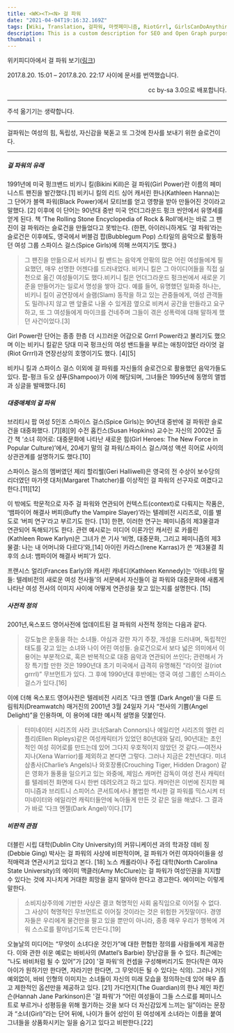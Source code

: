 ```yaml
---
title: <WK><T><N> 걸 파워
date: "2021-04-04T19:16:32.169Z"
tags: [Wiki, Translation, 걸파워, 마켓페미니즘, RiotGrrl, GirlsCanDoAnything]
description: This is a custom description for SEO and Open Graph purposes
thumbnail : 
---
```


위키피디아에서 걸 파워 보기(<a href="https://ko.wikipedia.org/wiki/%EA%B1%B8_%ED%8C%8C%EC%9B%8C" target="_blank" rel="noopener noreferrer">링크</a>)

2017.8.20. 15:01 – 2017.8.20. 22:17 사이에 문서를 번역했습니다.

<p style="text-align: right;">cc by-sa 3.0으로 배포합니다.</p>

---

주석 옮기기는 생략합니다. 

---

걸파워는 여성의 힘, 독립성, 자신감을 북돋고 또 그것에 찬사를 보내기 위한 슬로건이다.

---

##### 걸 파워의 유래

1991년에 미국 펑크밴드 비키니 킬(Bikini Kill)은 걸 파워(Girl Power)란 이름의 페미니스트 팬진을 발간했다.[1] 비키니 킬의 리드 싱어 캐서린 한나(Kathleen Hanna)는 그 단어가 블랙 파워(Black Power)에서 모티브를 얻고 영향을 받아 만들어진 것이라고 말했다. [2] 이후에 이 단어는 90년대 중반 미국 언더그라운드 펑크 씬안에서 유명세를 얻게 된다. 책 ‘The Rolling Stone Encyclopedia of Rock & Roll’에서는 바로 그 팬진이 걸 파워라는 슬로건을 만들었다고 못밖는다. (한편, 아이러니하게도 ‘걸 파워’라는 슬로건은 이후에도, 영국에서 버블검 팝(Bubblegum Pop) 스타일의 음악으로 활동하던 여성 그룹 스파이스 걸스(Spice Girls)에 의해 쓰여지기도 했다.)

> 그 팬진을 만듦으로서 비키니 킬 밴드는 음악계 안팎의 많은 어린 여성들에게 필요했던, 매우 선명한 어젠다를 드러내었다. 비키니 킬은 그 아이디어들을 직접 실천으로 옮긴 여성들이기도 했다.비키니 킬은 언더그라운드 펑크씬에서 새로운 기준을 만들어가는 일로서 명성을 쌓아 갔다. 예를 들어, 유명했던 일화중 하나는, 비키니 킬이 공연장에서 슬램(Slam) 동작을 하고 있는 관중들에게, 여성 관객들도 밀려나지 않고 맨 앞줄로 나올 수 있게끔 옆으로 비켜서 공간을 만들라고 요구하고, 또 그 여성들에게 마이크를 건네주며 그들이 겪은 성폭력에 대해 말하게 했던 사건이었다.[3]

Girl Power란 단어는 종종 한층 더 시끄러운 어감으로 Grrrl Power라고 불리기도 했으며 이는 비키니 킬같은 당대 미국 펑크신의 여성 밴드들을 부르는 애칭이었던 라이엇 걸(Riot Grrrl)과 연장선상의 호명이기도 했다. [4][5]

비키니 킬과 스파이스 걸스 이외에 걸 파워를 자신들의 슬로건으로 활용했던 음악가들도 있다. 팝-펑크 듀오 샴푸(Shampoo)가 이에 해당되며, 그녀들은 1995년에 동명의 앨범과 싱글을 발매했다.[6]

##### 대중매체의 걸 파워

브리티시 팝 여성 5인조 스파이스 걸스(Spice Girls)는 90년대 중반에 걸 파워란 슬로건을 대중화했다. [7][8][9] 수전 홉킨스(Susan Hopkins) 교수는 자신의 2002년 출간 책 ‘소녀 히어로: 대중문화에 나타난 새로운 힘(Girl Heroes: The New Force in Popular Culture)’에서, 20세기 말의 걸 파워/스파이스 걸스/여성 액션 히어로 사이의 상관관계를 설명하기도 했다.[10]

스파이스 걸스의 멤버였던 제리 할리웰(Geri Halliwell)은 영국의 전 수상이 보수당의 리더였던 마가렛 대처(Margaret Thatcher)를 이상적인 걸 파워의 선구자로 여겼다고 한다.[11][12]

이 밖에도 학문적으로 자주 걸 파워와 연관되어 컨텍스트(context)로 다뤄지는 작품은, ‘뱀파이어 해결사 버피(Buffy the Vampire Slayer)’라는 텔레비전 시리즈로, 이를 별도로 ‘버피 연구’라고 부르기도 한다. [13] 한편, 이러한 연구는 페미니즘의 제3물결과 연관되어 독해되기도 한다. 관련 예시로는 미디어 이론가인 캐서린 로 카를린 (Kathleen Rowe Karlyn)은 그녀가 쓴 기사 ‘비명, 대중문화, 그리고 페미니즘의 제3 물결: 나는 내 어머니와 다르다’와,[14] 아이린 카라스(Irene Karras)가 쓴 ‘제3물결 최후의 소녀: 뱀파이어 해결사 버피’가 있다.

프랜시스 얼리(Frances Early)와 캐서린 캐네디(Kathleen Kennedy)는 ‘아테나의 딸들: 텔레비전의 새로운 여성 전사들’의 서문에서 자신들이 걸 파워와 대중문화에 새롭게 나타난 여성 전사의 이미지 사이에 어떻게 연관성을 찾고 있는지를 설명한다. [15]

##### 사전적 정의

2001년,옥스포드 영어사전에 업데이트된 걸 파워의 사전적 정의는 다음과 같다.

> 강도높은 운동을 하는 소녀들. 야심과 강한 자기 주장, 개성을 드러내며, 독립적인 태도를 갖고 있는 소녀와 나이 어린 여성들. 슬로건으로서 보다 넓은 의미에서 이 용어는 부분적으로, 혹은 반복적으로 대중 음악과 연관되어 쓰인다; 관련해서 가장 특기할 만한 것은 1990년대 초기 미국에서 급격히 유명해진 “라이엇 걸(riot grrrl)” 무브먼트가 있다. 그 후에 1990년대 후반에는 영국 여성 그룹인 스파이스 걸스가 있다.[16]

이에 더해 옥스포드 영어사전은 텔레비전 시리즈 '다크 엔젤 (Dark Angel)'을 다룬 드림워치(Dreamwatch) 매거진의 2001년 3월 24일자 기사 “천사의 기쁨(Angel Delight)”을 인용하며, 이 용어에 대한 예시적 설명을 덧붙인다.

> 터미네이터 시리즈의 사라 코너(Sarah Connors)나 에일리언 시리즈의 엘런 리플리(Ellen Ripleys)같은 여성캐릭터가 있었던 80년대와 달리, 90년대는 초인적인 여성 히어로를 만드는데 있어 그다지 우호적이지 않았던 것 같다.—여전사 지나(Xena Warrior)를 제외하고 본다면 그렇다. 그러나 지금은 2천년대다. 미녀 삼총사(Charlie’s Angels)나 와호장룡(Crouching Tiger, Hidden Dragon) 같은 영화가 돌풍을 일으키고 있는 와중에, 제임스 캐머런 감독이 여성 전사 캐릭터를 텔레비전 화면에 다시 한번 데려오려고 하고 있다. 캐머런은 이번에 진지한 페미니즘과 브리트니 스피어스 콘서트에서나 볼법한 섹시한 걸 파워를 믹스시켜 터미네이터와 에일리언 캐릭터들안에 녹아들게 만든 것 같은 일을 해냈다. 그 결과가 바로 ‘다크 엔젤(Dark Angel)’이다.[17]


##### 비판적 관점

더블린 시립 대학(Dublin City University)의 커뮤니케이션 과의 학과장 데비 징(Debbie Ging) 박사는 걸 파워의 사상에 비판적이며, 걸 파워가 어린 여자아이들을 성적매력과 연관시키고 있다고 본다. [18]
노스 캐롤라이나 주립 대학(North Carolina State University)의 에이미 맥클러(Amy McClure)는 걸 파워가 여성인권을 지지할 수 있다는 것에 지나치게 거대한 희망을 걸지 말아야 한다고 경고한다. 에이미는 이렇게 말한다.

> 소비지상주의에 기반한 사상은 결코 혁명적인 사회 움직임으로 이어질 수 없다. 그 사상이 혁명적인 무브먼트로 이어질 것이라는 것은 위험한 거짓말이다. 경영자들은 우리에게 물건만을 팔고 있을 뿐만이 아니라, 종종 매우 우리가 행복에 겨워 스스로를 팔아넘기도록 만든다.[19]

오늘날의 미디어는 “무엇이 소녀다운 것인가”에 대한 편협한 정의를 사람들에게 제공한다. 이와 관한 쉬운 예로는 바비사의 (Mattel’s Barbie) 장난감을 들 수 있다. 최근에는 “나도 바비처럼 될 수 있어”가 [20] '걸 파워'의 컨셉을 구성해버리기도 한다(작은 여자아이가 원하기만 한다면, 자라기만 한다면, 그 무엇이든 될 수 있다는 식의). 그러나 거의 예외없이, 바비 인형의 이미지는 소녀들이 자신의 미래 모습을 정의하는데 있어 매우 좁고 제한적인 옵션만을 제공하고 있다. [21] 가디언지(The Guardian)의 한나 제인 파킨슨(Hannah Jane Parkinson)은 '걸 파워'가 “어린 여성들이 그들 스스로를 페미니스트로 부르거나 성평등을 위해 궐기하는 것을 보다 더 자신감있게 느끼는 일”이라는 문장과 “소녀(Girl)”라는 단어 뒤에, 나이가 들어 성인이 된 여성에게 소녀라는 이름을 붙여 그녀들을 상품화시키는 일을 숨기고 있다고 비판한다.[22]
